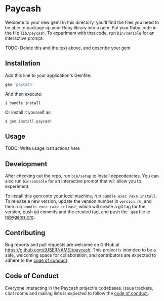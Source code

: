 # Paycash

Welcome to your new gem! In this directory, you'll find the files you need to be able to package up your Ruby library into a gem. Put your Ruby code in the file `lib/paycash`. To experiment with that code, run `bin/console` for an interactive prompt.

TODO: Delete this and the text above, and describe your gem

## Installation

Add this line to your application's Gemfile:

```ruby
gem 'paycash'
```

And then execute:

    $ bundle install

Or install it yourself as:

    $ gem install paycash

## Usage

TODO: Write usage instructions here

## Development

After checking out the repo, run `bin/setup` to install dependencies. You can also run `bin/console` for an interactive prompt that will allow you to experiment.

To install this gem onto your local machine, run `bundle exec rake install`. To release a new version, update the version number in `version.rb`, and then run `bundle exec rake release`, which will create a git tag for the version, push git commits and the created tag, and push the `.gem` file to [rubygems.org](https://rubygems.org).

## Contributing

Bug reports and pull requests are welcome on GitHub at https://github.com/[USERNAME]/paycash. This project is intended to be a safe, welcoming space for collaboration, and contributors are expected to adhere to the [code of conduct](https://github.com/[USERNAME]/paycash/blob/master/CODE_OF_CONDUCT.md).

## Code of Conduct

Everyone interacting in the Paycash project's codebases, issue trackers, chat rooms and mailing lists is expected to follow the [code of conduct](https://github.com/[USERNAME]/paycash/blob/master/CODE_OF_CONDUCT.md).
